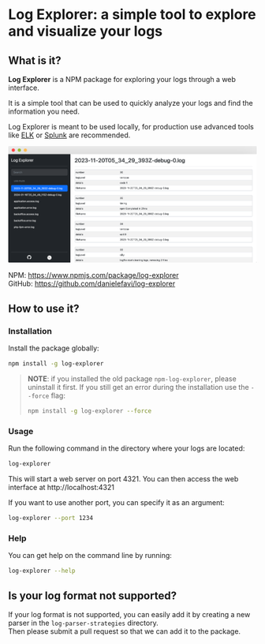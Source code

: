 Log Explorer: a simple tool to explore and visualize your logs
===============================================================

## What is it?

**Log Explorer** is a NPM package for exploring your logs through a web interface.

It is a simple tool that can be used to quickly analyze your logs and find the information you need.

Log Explorer is meant to be used locally, for production use advanced tools like [ELK](https://www.elastic.co/what-is/elk-stack) or [Splunk](https://www.splunk.com/) are recommended.

<img src="https://raw.githubusercontent.com/danielefavi/log-explorer/master/.github/images/log-explorer-screenshot.png" />

NPM: https://www.npmjs.com/package/log-explorer  
GitHub: https://github.com/danielefavi/log-explorer

## How to use it?

### Installation

Install the package globally:

```bash
npm install -g log-explorer
```

> **NOTE**: if you installed the old package `npm-log-explorer`, please uninstall it first.
> If you still get an error during the installation use the `--force` flag:
> ```bash
> npm install -g log-explorer --force
> ```

### Usage

Run the following command in the directory where your logs are located:

```bash
log-explorer
```

This will start a web server on port 4321. You can then access the web interface at http://localhost:4321

If you want to use another port, you can specify it as an argument:

```bash
log-explorer --port 1234
```

### Help

You can get help on the command line by running:

```bash
log-explorer --help
```

## Is your log format not supported?

If your log format is not supported, you can easily add it by creating a new parser in the `log-parser-strategies` directory.  
Then please submit a pull request so that we can add it to the package.